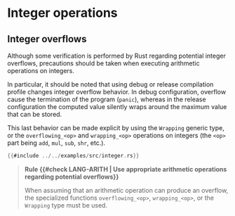 # Integer operations

## Integer overflows

Although some verification is performed by Rust regarding potential integer
overflows, precautions should be taken when executing arithmetic operations on
integers.

In particular, it should be noted that using debug or release compilation
profile changes integer overflow behavior. In debug configuration, overflow
cause the termination of the program (`panic`), whereas in the release
configuration the computed value silently wraps around the maximum value that
can be stored.

This last behavior can be made explicit by using the `Wrapping` generic type,
or the `overflowing_<op>` and `wrapping_<op>` operations on integers
(the `<op>` part being `add`, `mul`, `sub`, `shr`, etc.).

```rust
{{#include ../../examples/src/integer.rs}}
```

> **Rule {{#check LANG-ARITH | Use appropriate arithmetic operations regarding potential overflows}}**
>
> When assuming that an arithmetic operation can produce an overflow, the
> specialized functions `overflowing_<op>`, `wrapping_<op>`, or the
> `Wrapping` type must be used.
